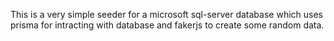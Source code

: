 This is a very simple seeder for a microsoft sql-server database which uses prisma for intracting with database and fakerjs to create some random data.
